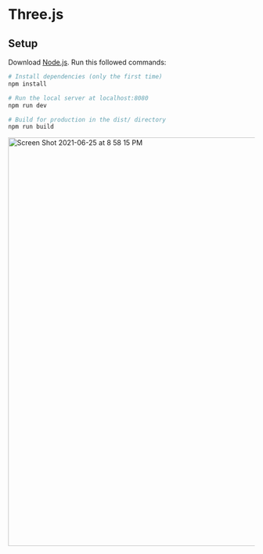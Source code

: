 # Three.js

## Setup
Download [Node.js](https://nodejs.org/en/download/).
Run this followed commands:

``` bash
# Install dependencies (only the first time)
npm install

# Run the local server at localhost:8080
npm run dev

# Build for production in the dist/ directory
npm run build
```

<img width="833" alt="Screen Shot 2021-06-25 at 8 58 15 PM" src="https://user-images.githubusercontent.com/44205748/123496872-57687000-d5f8-11eb-8994-a5cc5e8d29b4.png">

